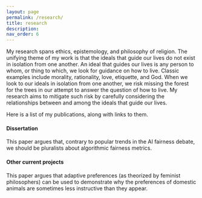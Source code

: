 ```yaml
---
layout: page
permalink: /research/
title: research
description: 
nav_order: 6
---
```

My research spans ethics, epistemology, and philosophy of religion. The unifying theme of my work is that the ideals that guide our lives do not exist in isolation from one another. An ideal that guides our lives is any person to whom, or thing to which, we look for guidance on how to live. Classic examples include morality, rationality, love, etiquette, and God. When we look to our ideals in isolation from one another, we risk missing the forest for the trees in our attempt to answer the question of how to live. My research aims to mitigate such risk by carefully considering the relationships between and among the ideals that guide our lives. 

Here is a list of my publications, along with links to them.

#### Dissertation

This paper argues that, contrary to popular trends in the AI fairness debate, we should be pluralists about algorithmic fairness metrics.

#### Other current projects	

This paper argues that adaptive preferences (as theorized by feminist philosophers) can be used to demonstrate why the preferences of domestic animals are sometimes less instructive than they appear.

